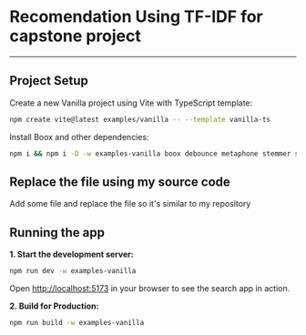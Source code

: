 # Recomendation Using TF-IDF for capstone project
---
## Project Setup
Create a new Vanilla project using Vite with TypeScript template:

```bash
npm create vite@latest examples/vanilla -- --template vanilla-ts
```

Install Boox and other dependencies:

```bash
npm i && npm i -D -w examples-vanilla boox debounce metaphone stemmer stopword @types/stopword
```

## Replace the file using my source code
Add some file and replace the file so it's similar to my repository

## Running the app

**1. Start the development server:**

```bash
npm run dev -w examples-vanilla
```

Open [http://localhost:5173](http://localhost:5173/boox/demo/vanilla) in your browser to see the search app in action.

**2. Build for Production:**

```bash
npm run build -w examples-vanilla
```

